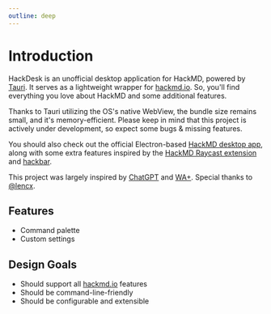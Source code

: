 ```yaml
---
outline: deep
---
```


# Introduction

HackDesk is an unofficial desktop application for HackMD, powered by [Tauri](https://tauri.app/). It serves as a lightweight wrapper for [hackmd.io](http://hackmd.io). So, you'll find everything you love about HackMD and some additional features.

Thanks to Tauri utilizing the OS's native WebView, the bundle size remains small, and it's memory-efficient. Please keep in mind that this project is actively under development, so expect some bugs & missing features.

You should also check out the official Electron-based [HackMD desktop app](https://github.com/hackmdio/hackmd-desktop), along with some extra features inspired by the [HackMD Raycast extension](https://www.raycast.com/Yukai/hackmd) and [hackbar](https://github.com/uier/hackbar).

This project was largely inspired by [ChatGPT](https://github.com/lencx/ChatGPT) and [WA+](https://github.com/lencx/WA). Special thanks to [@lencx](https://github.com/lencx).

## Features

- Command palette
- Custom settings

## Design Goals

- Should support all [hackmd.io](http://hackmd.io) features
- Should be command-line-friendly
- Should be configurable and extensible
